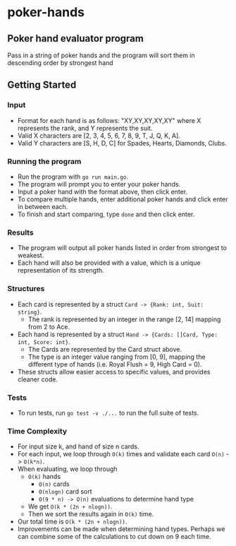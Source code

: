 # poker-hands

## Poker hand evaluator program
Pass in a string of poker hands and the program will sort them in descending order by strongest hand

## Getting Started
### Input
- Format for each hand is as follows: "XY,XY,XY,XY,XY" where X represents the rank, and Y represents the suit.
- Valid X characters are [2, 3, 4, 5, 6, 7, 8, 9, T, J, Q, K, A].
- Valid Y characters are [S, H, D, C] for Spades, Hearts, Diamonds, Clubs.

### Running the program
- Run the program with `go run main.go`.
- The program will prompt you to enter your poker hands.
- Input a poker hand with the format above, then click enter.
- To compare multiple hands, enter additional poker hands and click enter in between each.
- To finish and start comparing, type `done` and then click enter.

### Results
- The program will output all poker hands listed in order from strongest to weakest.
- Each hand will also be provided with a value, which is a unique representation of its strength.

### Structures
- Each card is represented by a struct `Card -> {Rank: int, Suit: string}`.
  - The rank is represented by an integer in the range [2, 14] mapping from 2 to Ace.
- Each hand is represented by a struct `Hand -> {Cards: []Card, Type: int, Score: int}`.
  - The Cards are represented by the Card struct above.
  - The type is an integer value ranging from [0, 9], mapping the different type of hands (i.e. Royal Flush = 9, High Card = 0).
- These structs allow easier access to specific values, and provides cleaner code.

### Tests
- To run tests, run `go test -v ./...` to run the full suite of tests.

### Time Complexity
- For input size k, and hand of size n cards.
- For each input, we loop through `O(k)` times and validate each card `O(n)` -> `O(k*n)`.
- When evaluating, we loop through
  - `O(k)` hands
    - `O(n)` cards
    - `O(nlogn)` card sort
    - `O(9 * n) -> O(n)` evaluations to determine hand type
  - We get `O(k * (2n + nlogn))`.
  - Then we sort the results again in `O(k)` time.
- Our total time is `O(k * (2n + nlogn))`.
- Improvements can be made when determining hand types. Perhaps we can combine some of the calculations to cut down on 9 each time.
